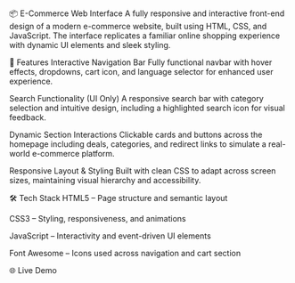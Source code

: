 📦 E-Commerce Web Interface
A fully responsive and interactive front-end design of a modern e-commerce website, built using HTML, CSS, and JavaScript. The interface replicates a familiar online shopping experience with dynamic UI elements and sleek styling.

🚀 Features
Interactive Navigation Bar
Fully functional navbar with hover effects, dropdowns, cart icon, and language selector for enhanced user experience.

Search Functionality (UI Only)
A responsive search bar with category selection and intuitive design, including a highlighted search icon for visual feedback.

Dynamic Section Interactions
Clickable cards and buttons across the homepage including deals, categories, and redirect links to simulate a real-world e-commerce platform.

Responsive Layout & Styling
Built with clean CSS to adapt across screen sizes, maintaining visual hierarchy and accessibility.

🛠️ Tech Stack
HTML5 – Page structure and semantic layout

CSS3 – Styling, responsiveness, and animations

JavaScript – Interactivity and event-driven UI elements

Font Awesome – Icons used across navigation and cart section

🌐 Live Demo
